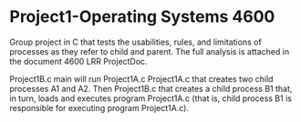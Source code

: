 # Project1-Operating Systems 4600

Group project in C that tests the usabilities, rules, and limitations of processes as they refer to child 
and parent. The full analysis is attached in the document 4600 LRR ProjectDoc. 

Project1B.c  main will run Project1A.c
Project1A.c that creates two child processes A1 and A2. 
Then Project1B.c that creates a child process B1 that, in turn, loads and executes program Project1A.c 
(that is, child process B1 is responsible for executing program Project1A.c).
